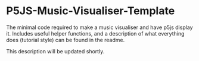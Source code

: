 # P5JS-Music-Visualiser-Template
The minimal code required to make a music visualiser and have p5js display it. Includes useful helper functions, and a description of what everything does (tutorial style) can be found in the readme.

This description will be updated shortly.
